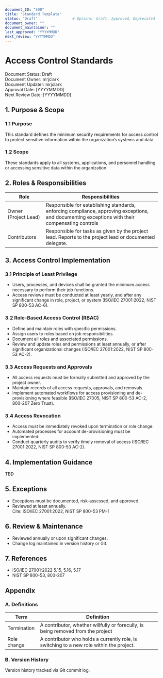 ```yaml
---
document_ID: "S00"
title: "Standard Template"
status: "Draft"                # Options: Draft, Approved, Deprecated
document_owner: ""
document_maintainer: ""
last_approved: "YYYYMMDD"
next_review: "YYYYMMDD"
---
```

# Access Control Standards
Document Status: Draft  
Document Owner: mrjclark  
Document Updater: mrjclark  
Approval Date: [YYYYMMDD]  
Next Review Date: [YYYYMMDD]  

## 1. Purpose & Scope

### 1.1 Purpose
This standard defines the minimum security requirements for access control to protect sensitive information within the organization’s systems and data.

### 1.2 Scope
These standards apply to all systems, applications, and personnel handling or accessing sensitive data within the organization.

## 2. Roles & Responsibilities
| Role | Responsibilities |
| --- | --- |
| Owner (Project Lead) | Responsible for establishing standards, enforcing compliance, approving exceptions, and documenting exceptions with their compensating controls |
| Contributors | Responsible for tasks as given by the project lead. Reports to the project lead or documented delegate. |

## 3. Access Control Implementation

### 3.1 Principle of Least Privilege
- Users, processes, and devices shall be granted the minimum access necessary to perform their job functions.
- Access reviews must be conducted at least yearly, and after any significant change in role, project, or system (ISO/IEC 27001:2022, NIST SP 800-53 AC-6).

### 3.2 Role-Based Access Control (RBAC)
- Define and maintain roles with specific permissions.
- Assign users to roles based on job responsibilities.
- Document all roles and associated permissions.
- Review and update roles and permissions at least annually, or after significant organizational changes (ISO/IEC 27001:2022, NIST SP 800-53 AC-2).

### 3.3 Access Requests and Approvals
- All access requests must be formally submitted and approved by the project owner.
- Maintain records of all access requests, approvals, and removals.
- Implement automated workflows for access provisioning and de-provisioning where feasible (ISO/IEC 27005, NIST SP 800-53 AC-2, 800-207 Zero Trust).

### 3.4 Access Revocation
- Access must be immediately revoked upon termination or role change.
- Automated processes for account de-provisioning must be implemented.
- Conduct quarterly audits to verify timely removal of access (ISO/IEC 27001:2022, NIST SP 800-53 AC-2).

## 4. Implementation Guidance
TBD

## 5. Exceptions
- Exceptions must be documented, risk-assessed, and approved.
- Reviewed at least annually.  
Cite: ISO/IEC 27001:2022, NIST SP 800-53 PM-1

## 6. Review & Maintenance
- Reviewed annually or upon significant changes.
- Change log maintained in version history or Git.

## 7. References
- ISO/IEC 27001:2022 5.15, 5.16, 5.17  
- NIST SP 800-53, 800-207  

## Appendix

### A. Definitions
| Term | Definition |
|------|------------|
| Termination | A contributor, whether willfully or forecully, is being removed from the project |
| Role change | A contributor who holds a currently role, is switching to a new role within the project. |

### B. Version History
Version history tracked via Git commit log.
